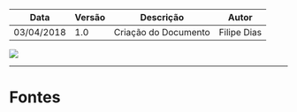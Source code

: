 |Data|Versão|Descrição|Autor|
|----|------|---------|-----|
|03/04/2018|1.0|Criação do Documento|Filipe Dias| 

![](https://raw.githubusercontent.com/gabrielziegler3/Requisitos-2018-1/master/imagens/FirstThingsFirst/Captura%20de%20Tela%202018-04-03%20%C3%A0s%2009.05.09.png)


------------------------------

# Fontes